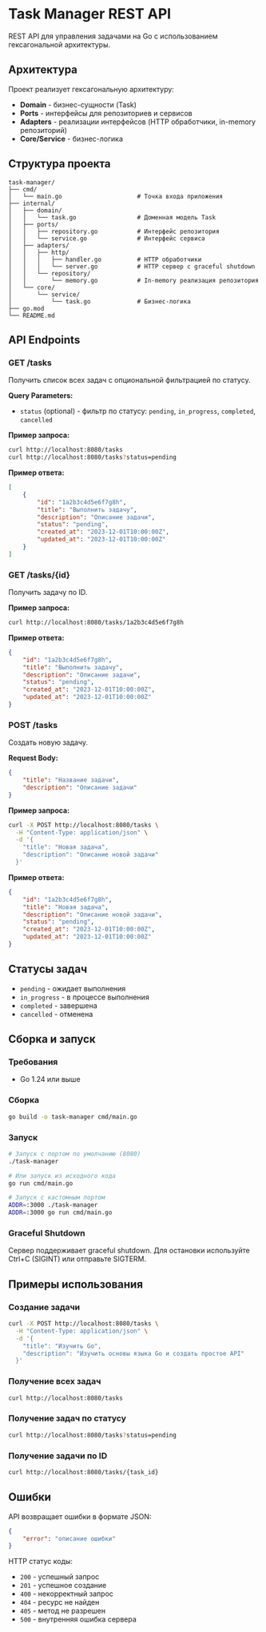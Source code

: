 # Task Manager REST API

REST API для управления задачами на Go с использованием гексагональной архитектуры.

## Архитектура

Проект реализует гексагональную архитектуру:
- **Domain** - бизнес-сущности (Task)
- **Ports** - интерфейсы для репозиториев и сервисов
- **Adapters** - реализации интерфейсов (HTTP обработчики, in-memory репозиторий)
- **Core/Service** - бизнес-логика

## Структура проекта

```
task-manager/
├── cmd/
│   └── main.go                     # Точка входа приложения
├── internal/
│   ├── domain/
│   │   └── task.go                 # Доменная модель Task
│   ├── ports/
│   │   ├── repository.go           # Интерфейс репозитория
│   │   └── service.go              # Интерфейс сервиса
│   ├── adapters/
│   │   ├── http/
│   │   │   ├── handler.go          # HTTP обработчики
│   │   │   └── server.go           # HTTP сервер с graceful shutdown
│   │   └── repository/
│   │       └── memory.go           # In-memory реализация репозитория
│   └── core/
│       └── service/
│           └── task.go             # Бизнес-логика
├── go.mod
└── README.md
```

## API Endpoints

### GET /tasks
Получить список всех задач с опциональной фильтрацией по статусу.

**Query Parameters:**
- `status` (optional) - фильтр по статусу: `pending`, `in_progress`, `completed`, `cancelled`

**Пример запроса:**
```bash
curl http://localhost:8080/tasks
curl http://localhost:8080/tasks?status=pending
```

**Пример ответа:**
```json
[
    {
        "id": "1a2b3c4d5e6f7g8h",
        "title": "Выполнить задачу",
        "description": "Описание задачи",
        "status": "pending",
        "created_at": "2023-12-01T10:00:00Z",
        "updated_at": "2023-12-01T10:00:00Z"
    }
]
```

### GET /tasks/{id}
Получить задачу по ID.

**Пример запроса:**
```bash
curl http://localhost:8080/tasks/1a2b3c4d5e6f7g8h
```

**Пример ответа:**
```json
{
    "id": "1a2b3c4d5e6f7g8h",
    "title": "Выполнить задачу",
    "description": "Описание задачи",
    "status": "pending",
    "created_at": "2023-12-01T10:00:00Z",
    "updated_at": "2023-12-01T10:00:00Z"
}
```

### POST /tasks
Создать новую задачу.

**Request Body:**
```json
{
    "title": "Название задачи",
    "description": "Описание задачи"
}
```

**Пример запроса:**
```bash
curl -X POST http://localhost:8080/tasks \
  -H "Content-Type: application/json" \
  -d '{
    "title": "Новая задача",
    "description": "Описание новой задачи"
  }'
```

**Пример ответа:**
```json
{
    "id": "1a2b3c4d5e6f7g8h",
    "title": "Новая задача",
    "description": "Описание новой задачи",
    "status": "pending",
    "created_at": "2023-12-01T10:00:00Z",
    "updated_at": "2023-12-01T10:00:00Z"
}
```

## Статусы задач

- `pending` - ожидает выполнения
- `in_progress` - в процессе выполнения
- `completed` - завершена
- `cancelled` - отменена

## Сборка и запуск

### Требования
- Go 1.24 или выше

### Сборка
```bash
go build -o task-manager cmd/main.go
```

### Запуск
```bash
# Запуск с портом по умолчанию (8080)
./task-manager

# Или запуск из исходного кода
go run cmd/main.go

# Запуск с кастомным портом
ADDR=:3000 ./task-manager
ADDR=:3000 go run cmd/main.go
```

### Graceful Shutdown
Сервер поддерживает graceful shutdown. Для остановки используйте Ctrl+C (SIGINT) или отправьте SIGTERM.

## Примеры использования

### Создание задачи
```bash
curl -X POST http://localhost:8080/tasks \
  -H "Content-Type: application/json" \
  -d '{
    "title": "Изучить Go",
    "description": "Изучить основы языка Go и создать простое API"
  }'
```

### Получение всех задач
```bash
curl http://localhost:8080/tasks
```

### Получение задач по статусу
```bash
curl http://localhost:8080/tasks?status=pending
```

### Получение задачи по ID
```bash
curl http://localhost:8080/tasks/{task_id}
```

## Ошибки

API возвращает ошибки в формате JSON:
```json
{
    "error": "описание ошибки"
}
```

HTTP статус коды:
- `200` - успешный запрос
- `201` - успешное создание
- `400` - некорректный запрос
- `404` - ресурс не найден
- `405` - метод не разрешен
- `500` - внутренняя ошибка сервера

